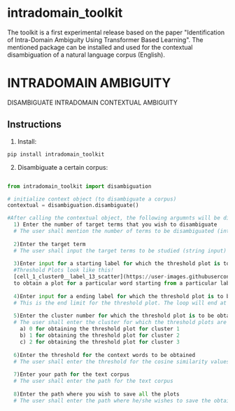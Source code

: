 # intradomain_toolkit
The toolkit is a first experimental release based on the paper "Identification of Intra-Domain Ambiguity Using Transformer Based Learning". The mentioned package can be installed and used for the contextual disambiguation of a natural language corpus (English).

# INTRADOMAIN AMBIGUITY

DISAMBIGUATE INTRADOMAIN CONTEXTUAL AMBIGUITY

## Instructions

1. Install:

```
pip install intradomain_toolkit
```

2. Disambiguate a certain corpus:

```python

from intradomain_toolkit import disambiguation

# initialize context object (to disambiguate a corpus)
contextual = disambiguation.disambiguate()

#After calling the contextual object, the following argumnts will be displayed :- 
  1) Enter the number of target terms that you wish to disambiguate 
  # The user shall mention the number of terms to be disambiguated (integer type input only)
  
  2)Enter the target term
  # The user shall input the target terms to be studied (string input)
  
  3)Enter input for a starting label for which the threshold plot is to be obtained
  #Threshold Plots look like this!
  [cell_1_cluster0__label_13_scatter](https://user-images.githubusercontent.com/44119212/126864777-d43e37fe-8b6c-47fb-b3da-896714effd80.png)
  to obtain a plot for a particular word starting from a particular label number of that word, the user shall input asked starting label.
  
  4)Enter input for a ending label for which the threshold plot is to be obtained
  # This is the end limit for the threshold plot. The loop will end at this number starting from argument 3. For example a user enters 12 in argument 3 (Enter       input for a starting label for which the threshold plot is to be obtained) and 16 in argument 4 (Enter input for a ending label for which the threshold plot is   to be obtained), then the user will get 4 threshold plots for a particular cluster (argument 5).
  
  5)Enter the cluster number for which the threshold plot is to be obtained
  # The user shall enter the cluster for which the threshold plots are to be obtained. Note that the algorithm will take the maximum input not greater than the     number of optimal_k. For eg if the optimal_k is three, then the user can input 
    a) 0 for obtaining the threshold plot for cluster 1
    b) 1 for obtaining the threshold plot for cluster 2
    c) 2 for obtaining the threshold plot for cluster 3
  
  6)Enter the threshold for the context words to be obtained
  # The user shall enter the threshold for the cosine similarity values in order to obtain the context words above the mentioned threshold for a particular target   term. The suggested experimental threshold is 0.45
  
  7)Enter your path for the text corpus
  # The user shall enter the path for the text corpus
  
  8)Enter the path where you wish to save all the plots
  # The user shall enter the path where he/she wishes to save the obtained results.
